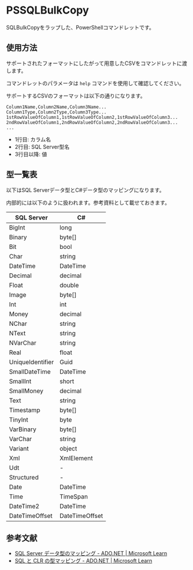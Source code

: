 # PSSQLBulkCopy

SQLBulkCopyをラップした、PowerShellコマンドレットです。

## 使用方法

サポートされたフォーマットにしたがって用意したCSVをコマンドレットに渡します。

コマンドレットのパラメータは `help` コマンドを使用して確認してください。

サポートするCSVのフォーマットは以下の通りになります。

```csv
Column1Name,Column2Name,Column3Name...
Column1Type,Column2Type,Column3Type...
1stRowValueOfColumn1,1stRowValueOfColumn2,1stRowValueOfColumn3...
2ndRowValueOfColumn1,2ndRowValueOfColumn2,2ndRowValueOfColumn3...
...
```

- 1行目: カラム名
- 2行目: SQL Server型名
- 3行目以降: 値

## 型一覧表

以下はSQL Serverデータ型とC#データ型のマッピングになります。

内部的には以下のように扱われます。参考資料として載せておきます。

|SQL Server       |C#             |
|--               |--             |
|BigInt           |long           |
|Binary           |byte[]         |
|Bit              |bool           |
|Char             |string         |
|DateTime         |DateTime       |
|Decimal          |decimal        |
|Float            |double         |
|Image            |byte[]         |
|Int              |int            |
|Money            |decimal        |
|NChar            |string         |
|NText            |string         |
|NVarChar         |string         |
|Real             |float          |
|UniqueIdentifier |Guid           |
|SmallDateTime    |DateTime       |
|SmallInt         |short          |
|SmallMoney       |decimal        |
|Text             |string         |
|Timestamp        |byte[]         |
|TinyInt          |byte           |
|VarBinary        |byte[]         |
|VarChar          |string         |
|Variant          |object         |
|Xml              |XmlElement     |
|Udt              |-              |
|Structured       |-              |
|Date             |DateTime       |
|Time             |TimeSpan       |
|DateTime2        |DateTime       |
|DateTimeOffset   |DateTimeOffset |

## 参考文献

- [SQL Server データ型のマッピング - ADO.NET | Microsoft Learn](https://learn.microsoft.com/ja-jp/dotnet/framework/data/adonet/sql-server-data-type-mappings)
- [SQL と CLR の型マッピング - ADO.NET | Microsoft Learn](https://learn.microsoft.com/ja-jp/dotnet/framework/data/adonet/sql/linq/sql-clr-type-mapping?source=recommendations)
